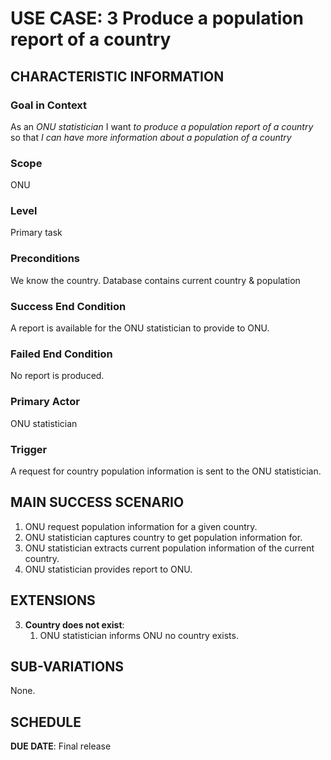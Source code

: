 # USE CASE: 3 Produce a population report of a country

## CHARACTERISTIC INFORMATION

### Goal in Context

As an *ONU statistician* I want *to produce a population report of a country* so that *I can have more information about a population of a country*

### Scope

ONU

### Level

Primary task

### Preconditions

We know the country.  Database contains current country & population

### Success End Condition

A report is available for the ONU statistician to provide to ONU.

### Failed End Condition

No report is produced.

### Primary Actor

ONU statistician

### Trigger

A request for country population information is sent to the ONU statistician.

## MAIN SUCCESS SCENARIO

1. ONU request population information for a given country.
2. ONU statistician captures country to get population information for.
3. ONU statistician extracts current population information of the current country.
4. ONU statistician provides report to ONU.

## EXTENSIONS

3. **Country does not exist**:
    1. ONU statistician informs ONU no country exists.

## SUB-VARIATIONS

None.

## SCHEDULE

**DUE DATE**: Final release 
